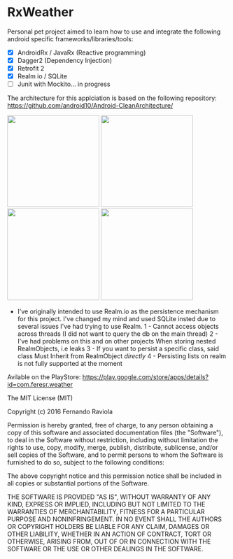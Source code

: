 # RxWeather

Personal pet project aimed to learn how to use and integrate the following android specific frameworks/libraries/tools: 

- [x] AndroidRx / JavaRx (Reactive programming)
- [x] Dagger2 (Dependency Injection)
- [x] Retrofit 2
- [x] Realm io / SQLite
- [ ] Junit with Mockito... in progress

The architecture for this applciation is based on the following repository:
https://github.com/android10/Android-CleanArchitecture/

<img src="https://lh3.googleusercontent.com/b-_GbMh6FRNUJbutow7XNgTPrWVVTZrvKbf-dVY0083QLbTIPZu-3zO0U80dPq5Be3Im=h900-rw" width="210">
<img src="https://lh3.googleusercontent.com/jC-E62Ejhh_EIXfm48K3X_sPJKPEdF6URAMxmEMZfWD1PHFExksB85lUxARwrN4AljA=h900-rw" width="210">
<img src="https://lh3.googleusercontent.com/bplb5f8dVpI8PL9gdap4qcJpFRIFTPc0mT0xaRHbLJyTHDJwlz1k2YrVKZ-66SbcYNOE=h900-rw" width="210">
<img src="https://lh3.googleusercontent.com/6pAW1ubZbdOtTx424z8X1vzAXe4wIrxSdOZ09leJgNEezLs6JTFNpOt97J4VPJ0q6QZV=h900-rw" width="210">


* I've originally intended to use Realm.io as the persistence mechanism for this project.
I've changed my mind and used SQLite insted due to several issues I've had trying to use Realm.
1 - Cannot access objects across threads (I did not want to query the db on the main thread)
2 - I've had problems on this and on other projects When storing nested RealmObjects, i.e leaks
3 - If you want to persist a specific class, said class Must Inherit from RealmObject *directly*
4 - Persisting lists on realm is not fully supported at the moment

Avilable on the PlayStore: https://play.google.com/store/apps/details?id=com.feresr.weather

The MIT License (MIT)

Copyright (c) 2016 Fernando Raviola

Permission is hereby granted, free of charge, to any person obtaining a copy
of this software and associated documentation files (the "Software"), to deal
in the Software without restriction, including without limitation the rights
to use, copy, modify, merge, publish, distribute, sublicense, and/or sell
copies of the Software, and to permit persons to whom the Software is
furnished to do so, subject to the following conditions:

The above copyright notice and this permission notice shall be included in all
copies or substantial portions of the Software.

THE SOFTWARE IS PROVIDED "AS IS", WITHOUT WARRANTY OF ANY KIND, EXPRESS OR
IMPLIED, INCLUDING BUT NOT LIMITED TO THE WARRANTIES OF MERCHANTABILITY,
FITNESS FOR A PARTICULAR PURPOSE AND NONINFRINGEMENT. IN NO EVENT SHALL THE
AUTHORS OR COPYRIGHT HOLDERS BE LIABLE FOR ANY CLAIM, DAMAGES OR OTHER
LIABILITY, WHETHER IN AN ACTION OF CONTRACT, TORT OR OTHERWISE, ARISING FROM,
OUT OF OR IN CONNECTION WITH THE SOFTWARE OR THE USE OR OTHER DEALINGS IN THE
SOFTWARE.
